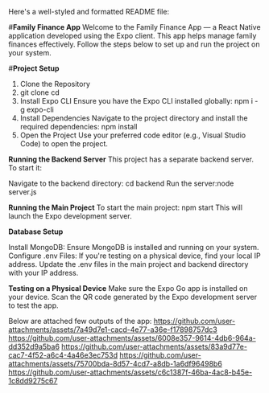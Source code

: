 
Here's a well-styled and formatted README file:

#**Family Finance App**
Welcome to the Family Finance App — a React Native application developed using the Expo client. This app helps manage family finances effectively. Follow the steps below to set up and run the project on your system.

#**Project Setup**
1. Clone the Repository
2. git clone <repository-url>
cd <project-directory>
2. Install Expo CLI
Ensure you have the Expo CLI installed globally:
npm i -g expo-cli
3. Install Dependencies
Navigate to the project directory and install the required dependencies:
npm install
4. Open the Project
Use your preferred code editor (e.g., Visual Studio Code) to open the project.

**Running the Backend Server**
This project has a separate backend server. To start it:

Navigate to the backend directory:
cd backend
Run the server:node server.js

**Running the Main Project**
To start the main project:
npm start
This will launch the Expo development server.

**Database Setup**

Install MongoDB: Ensure MongoDB is installed and running on your system.
Configure .env Files:
If you're testing on a physical device, find your local IP address.
Update the .env files in the main project and backend directory with your IP address.

**Testing on a Physical Device**
Make sure the Expo Go app is installed on your device.
Scan the QR code generated by the Expo development server to test the app.



Below are attached few outputs of the app:
https://github.com/user-attachments/assets/7a49d7e1-cacd-4e77-a36e-f17898757dc3
https://github.com/user-attachments/assets/6008e357-9614-4db6-964a-dd352d9a5ba6
https://github.com/user-attachments/assets/83a9d77e-cac7-4f52-a6c4-4a46e3ec753d
https://github.com/user-attachments/assets/75700bda-8d57-4cd7-a8db-1a6df96498b6
https://github.com/user-attachments/assets/c6c1387f-46ba-4ac8-b45e-1c8dd9275c67
